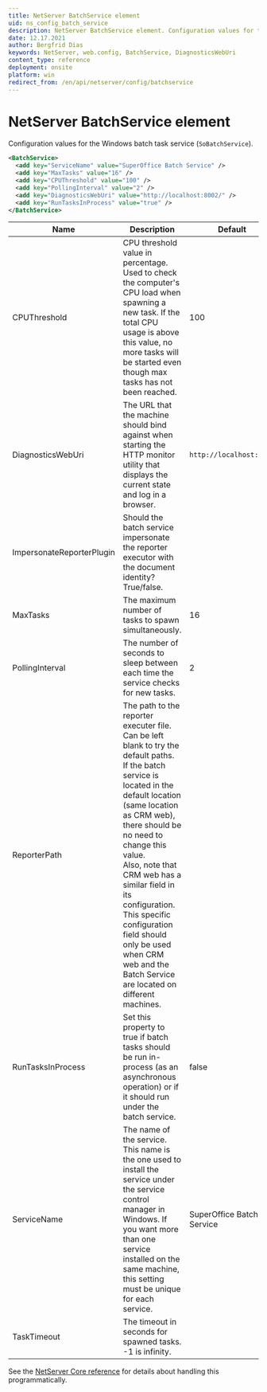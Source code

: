 ```yaml
---
title: NetServer BatchService element
uid: ns_config_batch_service
description: NetServer BatchService element. Configuration values for the Windows batch task service.
date: 12.17.2021
author: Bergfrid Dias
keywords: NetServer, web.config, BatchService, DiagnosticsWebUri
content_type: reference
deployment: onsite
platform: win
redirect_from: /en/api/netserver/config/batchservice
---
```


# NetServer BatchService element

Configuration values for the Windows batch task service (`SoBatchService`).

```XML
<BatchService>
  <add key="ServiceName" value="SuperOffice Batch Service" />
  <add key="MaxTasks" value="16" />
  <add key="CPUThreshold" value="100" />
  <add key="PollingInterval" value="2" />
  <add key="DiagnosticsWebUri" value="http://localhost:8002/" />
  <add key="RunTasksInProcess" value="true" />
</BatchService>
```

| Name | Description | Default |
|---|---|---|
| CPUThreshold | CPU threshold value in percentage. Used to check the computer's CPU load when spawning a new task. If the total CPU usage is above this value, no more tasks will be started even though max tasks has not been reached. | 100 |
| DiagnosticsWebUri | The URL that the machine should bind against when starting the HTTP monitor utility that displays the current state and log in a browser. | `http://localhost:8002` |
| ImpersonateReporterPlugin | Should the batch service impersonate the reporter executor with the document identity? True/false. | |
| MaxTasks | The maximum number of tasks to spawn simultaneously. | 16 |
| PollingInterval | The number of seconds to sleep between each time the service checks for new tasks. | 2 |
| ReporterPath | The path to the reporter executer file. Can be left blank to try the default paths. If the batch service is located in the default location (same location as CRM web), there should be no need to change this value.<br />Also, note that CRM web has a similar field in its configuration. This specific configuration field should only be used when CRM web and the Batch Service are located on different machines. | |
| RunTasksInProcess | Set this property to true if batch tasks should be run in-process (as an asynchronous operation) or if it should run under the batch service. | false |
| ServiceName | The name of the service. This name is the one used to install the service under the service control manager in Windows. If you want more than one service installed on the same machine, this setting must be unique for each service. | SuperOffice Batch Service |
| TaskTimeout | The timeout in seconds for spawned tasks. -1 is infinity. | |

See the [NetServer Core reference][1] for details about handling this programmatically.

<!-- Referenced links -->
[1]: <xref:SuperOffice.Configuration.ConfigFile.BatchService>
